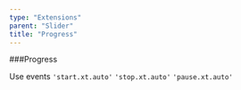 ```yaml
---
type: "Extensions"
parent: "Slider"
title: "Progress"
---
```


###Progress

Use events `'start.xt.auto'` `'stop.xt.auto'` `'pause.xt.auto'`

<demo>
  <demovanilla src="vanilla/demos/slider/progress">
  </demovanilla>
</demo>
